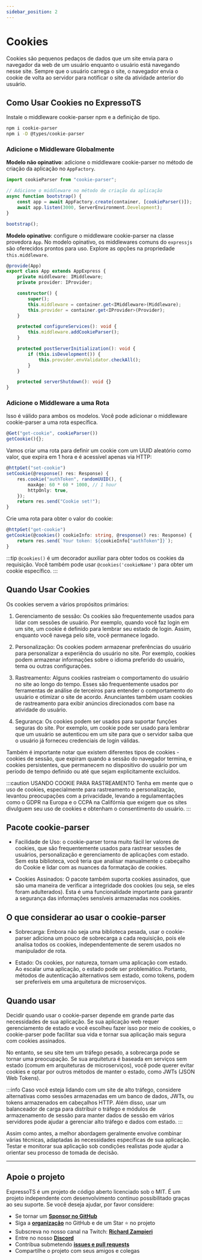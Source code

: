 ```yaml
---
sidebar_position: 2
---
```


# Cookies

Cookies são pequenos pedaços de dados que um site envia para o navegador da web de um usuário enquanto o usuário está navegando nesse site. Sempre que o usuário carrega o site, o navegador envia o cookie de volta ao servidor para notificar o site da atividade anterior do usuário.

## Como Usar Cookies no ExpressoTS

Instale o middleware cookie-parser npm e a definição de tipo.

```bash
npm i cookie-parser
npm i -D @types/cookie-parser
```

### Adicione o Middleware Globalmente

**Modelo não opinativo**: adicione o middleware cookie-parser no método de criação da aplicação no `AppFactory`.

```typescript
import cookieParser from "cookie-parser";

// Adicione o middleware no método de criação da aplicação
async function bootstrap() {
    const app = await AppFactory.create(container, [cookieParser()]);
    await app.listen(3000, ServerEnvironment.Development);
}

bootstrap();
```

**Modelo opinativo**: configure o middleware cookie-parser na classe provedora `App`. No modelo opinativo, os middlewares comuns do `expressjs` são oferecidos prontos para uso. Explore as opções na propriedade `this.middleware`.

```typescript
@provide(App)
export class App extends AppExpress {
    private middleware: IMiddleware;
    private provider: IProvider;

    constructor() {
        super();
        this.middleware = container.get<IMiddleware>(Middleware);
        this.provider = container.get<IProvider>(Provider);
    }

    protected configureServices(): void {
        this.middleware.addCookieParser();
    }

    protected postServerInitialization(): void {
        if (this.isDevelopment()) {
            this.provider.envValidator.checkAll();
        }
    }

    protected serverShutdown(): void {}
}
```

### Adicione o Middleware a uma Rota

Isso é válido para ambos os modelos. Você pode adicionar o middleware cookie-parser a uma rota específica.

```typescript
@Get("get-cookie", cookieParser())
getCookie(){};
```

Vamos criar uma rota para definir um cookie com um UUID aleatório como valor, que expira em 1 hora e é acessível apenas via HTTP:

```typescript
@httpGet("set-cookie")
setCookie(@response() res: Response) {
    res.cookie("authToken", randomUUID(), {
        maxAge: 60 * 60 * 1000, // 1 hour
        httpOnly: true,
    });
    return res.send("Cookie set!");
}
```

Crie uma rota para obter o valor do cookie:

```typescript
@httpGet("get-cookie")
getCookie(@cookies() cookieInfo: string, @response() res: Response) {
    return res.send(`Your token: ${cookieInfo["authToken"]}`);
}
```

:::tip
`@cookies()` é um decorador auxiliar para obter todos os cookies da requisição. Você também pode usar `@cookies('cookieName')` para obter um cookie específico.
:::

## Quando Usar Cookies

Os cookies servem a vários propósitos primários:

1. Gerenciamento de sessão: Os cookies são frequentemente usados para lidar com sessões de usuário. Por exemplo, quando você faz login em um site, um cookie é definido para lembrar seu estado de login. Assim, enquanto você navega pelo site, você permanece logado.

2. Personalização: Os cookies podem armazenar preferências do usuário para personalizar a experiência do usuário no site. Por exemplo, cookies podem armazenar informações sobre o idioma preferido do usuário, tema ou outras configurações.

3. Rastreamento: Alguns cookies rastreiam o comportamento do usuário no site ao longo do tempo. Esses são frequentemente usados por ferramentas de análise de terceiros para entender o comportamento do usuário e otimizar o site de acordo. Anunciantes também usam cookies de rastreamento para exibir anúncios direcionados com base na atividade do usuário.

4. Segurança: Os cookies podem ser usados para suportar funções seguras do site. Por exemplo, um cookie pode ser usado para lembrar que um usuário se autenticou em um site para que o servidor saiba que o usuário já forneceu credenciais de login válidas.

Também é importante notar que existem diferentes tipos de cookies - cookies de sessão, que expiram quando a sessão do navegador termina, e cookies persistentes, que permanecem no dispositivo do usuário por um período de tempo definido ou até que sejam explicitamente excluídos.

:::caution USANDO COOKIE PARA RASTREAMENTO
Tenha em mente que o uso de cookies, especialmente para rastreamento e personalização, levantou preocupações com a privacidade, levando a regulamentações como o GDPR na Europa e o CCPA na Califórnia que exigem que os sites divulguem seu uso de cookies e obtenham o consentimento do usuário.
:::

## Pacote cookie-parser

-   Facilidade de Uso: o cookie-parser torna muito fácil ler valores de cookies, que são frequentemente usados para rastrear sessões de usuários, personalização e gerenciamento de aplicações com estado. Sem esta biblioteca, você teria que analisar manualmente o cabeçalho do Cookie e lidar com as nuances da formatação de cookies.

-   Cookies Assinados: O pacote também suporta cookies assinados, que são uma maneira de verificar a integridade dos cookies (ou seja, se eles foram adulterados). Esta é uma funcionalidade importante para garantir a segurança das informações sensíveis armazenadas nos cookies.

## O que considerar ao usar o cookie-parser

-   Sobrecarga: Embora não seja uma biblioteca pesada, usar o cookie-parser adiciona um pouco de sobrecarga a cada requisição, pois ele analisa todos os cookies, independentemente de serem usados no manipulador de rota.

-   Estado: Os cookies, por natureza, tornam uma aplicação com estado. Ao escalar uma aplicação, o estado pode ser problemático. Portanto, métodos de autenticação alternativos sem estado, como tokens, podem ser preferíveis em uma arquitetura de microserviços.

## Quando usar

Decidir quando usar o cookie-parser depende em grande parte das necessidades de sua aplicação. Se sua aplicação web requer gerenciamento de estado e você escolheu fazer isso por meio de cookies, o cookie-parser pode facilitar sua vida e tornar sua aplicação mais segura com cookies assinados.

No entanto, se seu site tem um tráfego pesado, a sobrecarga pode se tornar uma preocupação. Se sua arquitetura é baseada em serviços sem estado (comum em arquiteturas de microserviços), você pode querer evitar cookies e optar por outros métodos de manter o estado, como JWTs (JSON Web Tokens).

:::info
Caso você esteja lidando com um site de alto tráfego, considere alternativas como sessões armazenadas em um banco de dados, JWTs, ou tokens armazenados em cabeçalhos HTTP. Além disso, usar um balanceador de carga para distribuir o tráfego e módulos de armazenamento de sessão para manter dados de sessão em vários servidores pode ajudar a gerenciar alto tráfego e dados com estado.
:::

Assim como antes, a melhor abordagem geralmente envolve combinar várias técnicas, adaptadas às necessidades específicas de sua aplicação. Testar e monitorar sua aplicação sob condições realistas pode ajudar a orientar seu processo de tomada de decisão.

---

## Apoie o projeto

ExpressoTS é um projeto de código aberto licenciado sob o MIT. É um projeto independente com desenvolvimento contínuo possibilitado graças ao seu suporte. Se você deseja ajudar, por favor considere:

-   Se tornar um **[Sponsor no GitHub](https://github.com/sponsors/expressots)**
-   Siga a **[organização](https://github.com/expressots)** no GitHub e de um Star ⭐ no projeto
-   Subscreva no nosso canal na Twitch: **[Richard Zampieri](https://www.twitch.tv/richardzampieri)**
-   Entre no nosso **[Discord](https://discord.com/invite/PyPJfGK)**
-   Contribua submetendo **[issues e pull requests](https://github.com/expressots/expressots/issues/new/choose)**
-   Compartilhe o projeto com seus amigos e colegas

